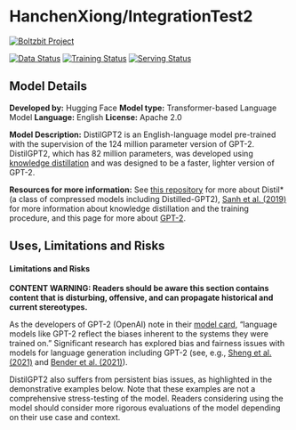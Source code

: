 # HanchenXiong/IntegrationTest2 

[![Boltzbit Project](https://img.shields.io/badge/Boltzbit-Project-blueviolet?style=for-the-badge)](https://demo.platform.boltzbit.com/demo-user/HanchenXiong/IntegrationTest2)

[![Data Status](http://demo.platform.boltzbit.com/github-service/api/v1/cubes/status/data?repositoryOwnerPlusName=HanchenXiong/IntegrationTest2&token=PUBLIC)](https://demo.platform.boltzbit.com/demo-user/HanchenXiong/IntegrationTest2?tab=Dataset)
[![Training Status](http://demo.platform.boltzbit.com/github-service/api/v1/cubes/status/train?repositoryOwnerPlusName=HanchenXiong/IntegrationTest2&token=PUBLIC)](https://demo.platform.boltzbit.com/demo-user/HanchenXiong/IntegrationTest2?tab=Training)
[![Serving Status](http://demo.platform.boltzbit.com/github-service/api/v1/cubes/status/serving?repositoryOwnerPlusName=HanchenXiong/IntegrationTest2&token=PUBLIC)](https://demo.platform.boltzbit.com/demo-user/HanchenXiong/IntegrationTest2?tab=Deployment)


## Model Details

 **Developed by:** Hugging Face
 **Model type:** Transformer-based Language Model
 **Language:** English
 **License:** Apache 2.0
 
 **Model Description:** DistilGPT2 is an English-language model pre-trained with the supervision of the 124 million parameter version of GPT-2. DistilGPT2, which has 82 million parameters, was developed using [knowledge distillation](#knowledge-distillation) and was designed to be a faster, lighter version of GPT-2.
 
**Resources for more information:** See [this repository](https://github.com/huggingface/transformers/tree/main/examples/research_projects/distillation) for more about Distil\* (a class of compressed models including Distilled-GPT2), [Sanh et al. (2019)](https://arxiv.org/abs/1910.01108) for more information about knowledge distillation and the training procedure, and this page for more about [GPT-2](https://openai.com/blog/better-language-models/).


## Uses, Limitations and Risks

#### Limitations and Risks


**CONTENT WARNING: Readers should be aware this section contains content that is disturbing, offensive, and can propagate historical and current stereotypes.**

As the developers of GPT-2 (OpenAI) note in their [model card](https://github.com/openai/gpt-2/blob/master/model_card.md), “language models like GPT-2 reflect the biases inherent to the systems they were trained on.” Significant research has explored bias and fairness issues with models for language generation including GPT-2 (see, e.g., [Sheng et al. (2021)](https://aclanthology.org/2021.acl-long.330.pdf) and [Bender et al. (2021)](https://dl.acm.org/doi/pdf/10.1145/3442188.3445922)). 

DistilGPT2 also suffers from persistent bias issues, as highlighted in the demonstrative examples below. Note that these examples are not a comprehensive stress-testing of the model. Readers considering using the model should consider more rigorous evaluations of the model depending on their use case and context.
